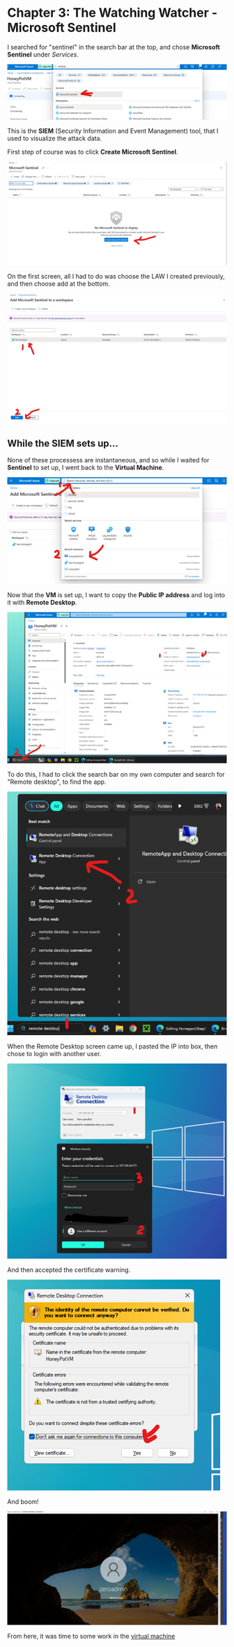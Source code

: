 # Chapter 3: The Watching Watcher - Microsoft Sentinel

I searched for "sentinel" in the search bar at the top, and chose **Microsoft Sentinel** under *Services*.

![screenshot of searching for sentinel](https://github.com/ZeroTrustAccess/Honeypot/blob/main/all_images/step3_sen1.png)

This is the **SIEM** (Security Information and Event Management) tool, that I used to visualize the attack data.

First step of course was to click **Create Microsoft Sentinel**.

![screenshot of sentenal screen](https://github.com/ZeroTrustAccess/Honeypot/blob/main/all_images/step3_sen2.png)

On the first screen, all I had to do was choose the LAW I created previously, and then choose add at the bottom.

![screenshot of sentenal link to law](https://github.com/ZeroTrustAccess/Honeypot/blob/main/all_images/step3_sen3.png)

## While the SIEM sets up...

None of these processess are instantaneous, and so while I waited for **Sentinel** to set up, I went back to the **Virtual Machine**.

![screenshot of going back to vm](https://github.com/ZeroTrustAccess/Honeypot/blob/main/all_images/step3_sen4.png)

Now that the **VM** is set up, I want to copy the **Public IP address** and log into it with **Remote Desktop**.

![screenshot of copying IP in VM](https://github.com/ZeroTrustAccess/Honeypot/blob/main/all_images/step3_sen5.png)

To do this, I had to click the search bar on my own computer and search for "Remote desktop", to find the app.

![screenshot of going to remote desktop](https://github.com/ZeroTrustAccess/Honeypot/blob/main/all_images/step3_sen6.png)

When the Remote Desktop screen came up, I pasted the IP into box, then chose to login with another user.

![screenshot of going to remote desktop](https://github.com/ZeroTrustAccess/Honeypot/blob/main/all_images/step3_sen7.png)

And then accepted the certificate warning.

![screenshot of certificate warning](https://github.com/ZeroTrustAccess/Honeypot/blob/main/all_images/step3_sen8.png)

And boom!

![screenshot of vm](https://github.com/ZeroTrustAccess/Honeypot/blob/main/all_images/step3_sen9.png)

From here, it was time to some work in the [virtual machine](https://github.com/ZeroTrustAccess/Honeypot/blob/main/chapters/Step4_Run.md)


